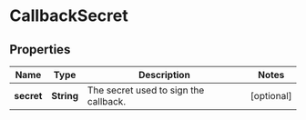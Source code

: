 

# CallbackSecret


## Properties

Name | Type | Description | Notes
------------ | ------------- | ------------- | -------------
**secret** | **String** | The secret used to sign the callback. |  [optional]



